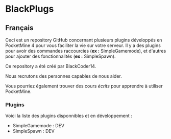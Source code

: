# BlackPlugs

## Français
Ceci est un repository GitHub concernant plusieurs plugins développés en PocketMine 4 pour vous faciliter la vie sur votre serveur.
Il y a des plugins pour avoir des commandes raccourcies (__ex :__ SimpleGamemode), et d'autres pour ajouter des fonctionnalités (__ex :__ SimpleSpawn).

Ce repository a été créé par BlackCoder14.

Nous recrutons des personnes capables de nous aider.

Vous pourriez également trouver des cours *écrits* pour apprendre à utiliser PocketMine.

### Plugins 
Voici la liste des plugins disponnibles et en développement :
 - SimpleGamemode : DEV
 - SimpleSpawn    : DEV
